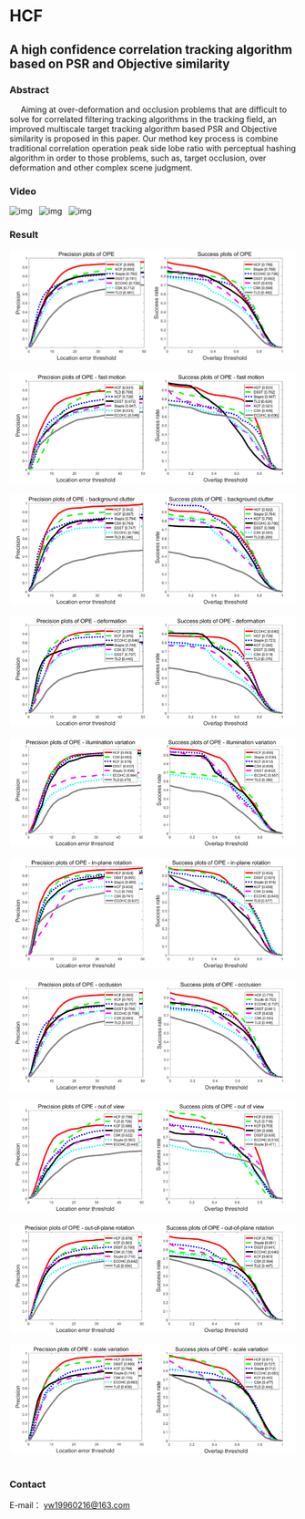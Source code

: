 # HCF
## A high confidence correlation tracking algorithm based on PSR and Objective similarity
### Abstract

&nbsp;&nbsp;&nbsp;&nbsp;&nbsp;Aiming at over-deformation and occlusion problems that are difficult to solve for correlated filtering tracking algorithms in the tracking field, an improved multiscale target tracking algorithm based PSR and Objective similarity is proposed in this paper. Our method key process is combine traditional correlation operation peak side lobe ratio with perceptual hashing algorithm in order to those problems, such as, target occlusion, over deformation and other complex scene judgment.
### Video
![img](https://github.com/AApunch/HCF/blob/master/Result/basketabll.gif)  
![img](https://github.com/AApunch/HCF/blob/master/Result/carscale.gif)  
![img](https://github.com/AApunch/HCF/blob/master/Result/jogging.gif) 

### Result
![img](https://github.com/AApunch/HCF/blob/master/Result/OPE.png)  
![img](https://github.com/AApunch/HCF/blob/master/Result/图片1.png)  
![img](https://github.com/AApunch/HCF/blob/master/Result/图片2.png)  
![img](https://github.com/AApunch/HCF/blob/master/Result/图片3.png)  
![img](https://github.com/AApunch/HCF/blob/master/Result/图片4.png)  
![img](https://github.com/AApunch/HCF/blob/master/Result/图片5.png)  
![img](https://github.com/AApunch/HCF/blob/master/Result/图片6.png)  
![img](https://github.com/AApunch/HCF/blob/master/Result/图片7.png)  
![img](https://github.com/AApunch/HCF/blob/master/Result/图片8.png)  
![img](https://github.com/AApunch/HCF/blob/master/Result/图片9.png)  

### Contact
E-mail： yw19960216@163.com
